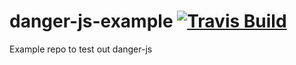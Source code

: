 # danger-js-example [![Travis Build](https://img.shields.io/travis/nagelflorian/danger-js-example.svg)](https://travis-ci.org/nagelflorian/danger-js-example)

Example repo to test out danger-js
